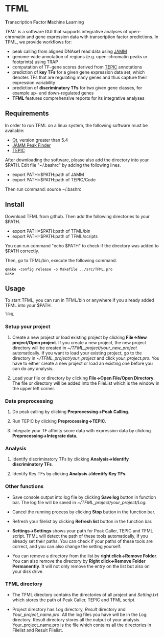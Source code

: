 # TFML
**T**ranscription **F**actor **M**achine **L**earning

*TFML* is a software GUI that supports integrative analyses of open-chromatin and gene expression data with transcription factor predictions. In TFML, we provide workflows for:
* peak calling from aligned DNAse1 read data using [JAMM](https://github.com/mahmoudibrahim/JAMM)
* genome-wide annotation of regions (e.g. open-chromatin peaks or footprints) using TRAP
* computation of TF-gene scores derived from [TEPIC](https://github.com/SchulzLab/TEPIC) annotations
* prediction of **key TFs** for a given gene expression data set, which denotes TFs that are regulating many genes and thus capture their expression variability 
* prediction of **discriminatory TFs** for two given gene classes, for example up- and down-regulated genes
* **TFML** features comprehensive reports for its integrative analyses

## Requirements
In order to run TFML on a linux system, the following software must be available:
* [Qt](https://www.qt.io/download/), version greater than 5.4
* [JAMM Peak Finder](https://github.com/mahmoudibrahim/JAMM)
* [TEPIC](https://github.com/SchulzLab/TEPIC)

After downloading the software, please also add the directory into your $PATH. Edit file "~/.bashrc" by adding the following lines.
* export PATH=$PATH:path of JAMM
* export PATH=$PATH:path of TEPIC/Code

Then run command: source ~/.bashrc

## Install

Download TFML from github. Then add the following directories to your $PATH.
* export PATH=$PATH:path of TFML/bin
* export PATH=$PATH:path of TFML/scripts

You can run command "echo $PATH" to check if the directory was added to $PATH correctly.

Then, go to TFML/bin, execute the following command.

    qmake -config release -o Makefile ../src/TFML.pro
    make

## Usage

To start TFML, you can run in TFML/bin or anywhere if you already added TFML into your $PATH.

    TFML

### Setup your project
1. Create a new project or load existing project by clicking **File->New project/Open project**. If you create a new project, the new project directory will be created in *~/TFML_project/your_new_project* automatically. If you want to load your existing project, go to the directory in *~/TFML_project/your_project* and click *your_project.pro*. You have to either create a new project or load an existing one before you can do any analysis.

2. Load your file or directory by clicking **File->Open File/Open Directory**. The file or directory will be added into the FileList which is the window in the upper left corner.


### Data preprocessing
1. Do peak calling by clicking **Preprocessing->Peak Calling**.

2. Run TEPIC by clicking **Preprocessing->TEPIC**.

3. Integrate your TF affinity score data with expression data by clicking **Preprocessing->Integrate data**.

### Analysis
1. Identify discriminatory TFs by clicking **Analysis->Identify discriminatory TFs**.

2. Identify Key TFs by clicking **Analysis->Identify Key TFs**.

### Other functions
* Save console output into log file by clicking **Save log** button in function bar. The log file will be saved in *~/TFML_project/your_project/Log*.

* Cancel the running process by clicking **Stop** button in the function bar.

* Refresh your filelist by clicking **Refresh list** button in the function bar.

* **Settings->Settings** shows your path for Peak Caller, TEPIC and TFML script. TFML will detect the path of these tools automatically, if you already set their paths. You can check if your paths of these tools are correct, and you can also change the setting yourself.

* You can remove a directory from the list by **right click->Remove Folder**. You can also remove the directory by **Right click->Remove Folder Permanently**. It will not only remove the entry on the list but also on your disk drive.

### TFML directory
* The TFML directory contains the directories of all project and *Setting.txt* which stores the path of Peak Caller, TEPIC and TFML script.

* Project directory has *Log* directory, *Result* directory and *Your_project_name.pro*. All the log files you have will be in the Log directory. Result directory stores all the output of your analysis. Your_project_name.pro is the file which contains all the directories in Filelist and Result Filelist.


